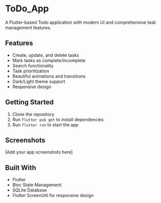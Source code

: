 # ToDo_App

A Flutter-based Todo application with modern UI and comprehensive task management features.

## Features

- Create, update, and delete tasks
- Mark tasks as complete/incomplete
- Search functionality
- Task prioritization
- Beautiful animations and transitions
- Dark/Light theme support
- Responsive design

## Getting Started

1. Clone the repository
2. Run `flutter pub get` to install dependencies
3. Run `flutter run` to start the app

## Screenshots

[Add your app screenshots here]

## Built With

- Flutter
- Bloc State Management
- SQLite Database
- Flutter ScreenUtil for responsive design
